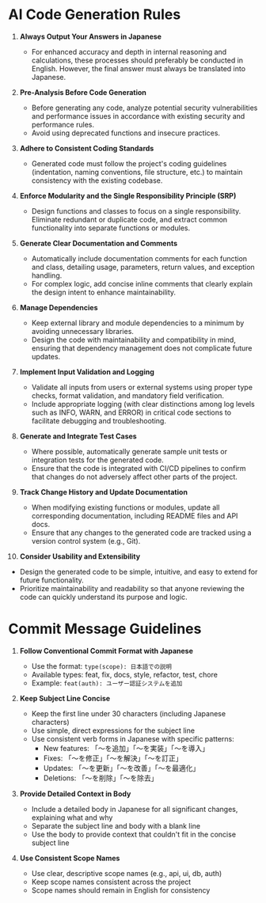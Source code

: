 # AI Code Generation Rules

1. **Always Output Your Answers in Japanese**
   - For enhanced accuracy and depth in internal reasoning and calculations, these processes should preferably be conducted in English. However, the final answer must always be translated into Japanese.

2. **Pre-Analysis Before Code Generation**
   - Before generating any code, analyze potential security vulnerabilities and performance issues in accordance with existing security and performance rules.
   - Avoid using deprecated functions and insecure practices.

3. **Adhere to Consistent Coding Standards**
   - Generated code must follow the project's coding guidelines (indentation, naming conventions, file structure, etc.) to maintain consistency with the existing codebase.

4. **Enforce Modularity and the Single Responsibility Principle (SRP)**
   - Design functions and classes to focus on a single responsibility. Eliminate redundant or duplicate code, and extract common functionality into separate functions or modules.

5. **Generate Clear Documentation and Comments**
   - Automatically include documentation comments for each function and class, detailing usage, parameters, return values, and exception handling.
   - For complex logic, add concise inline comments that clearly explain the design intent to enhance maintainability.

6. **Manage Dependencies**
   - Keep external library and module dependencies to a minimum by avoiding unnecessary libraries.
   - Design the code with maintainability and compatibility in mind, ensuring that dependency management does not complicate future updates.

7. **Implement Input Validation and Logging**
   - Validate all inputs from users or external systems using proper type checks, format validation, and mandatory field verification.
   - Include appropriate logging (with clear distinctions among log levels such as INFO, WARN, and ERROR) in critical code sections to facilitate debugging and troubleshooting.

8. **Generate and Integrate Test Cases**
   - Where possible, automatically generate sample unit tests or integration tests for the generated code.
   - Ensure that the code is integrated with CI/CD pipelines to confirm that changes do not adversely affect other parts of the project.

9. **Track Change History and Update Documentation**
   - When modifying existing functions or modules, update all corresponding documentation, including README files and API docs.
   - Ensure that any changes to the generated code are tracked using a version control system (e.g., Git).

10. **Consider Usability and Extensibility**
   - Design the generated code to be simple, intuitive, and easy to extend for future functionality.
   - Prioritize maintainability and readability so that anyone reviewing the code can quickly understand its purpose and logic.

# Commit Message Guidelines

1. **Follow Conventional Commit Format with Japanese**
   - Use the format: `type(scope): 日本語での説明`
   - Available types: feat, fix, docs, style, refactor, test, chore
   - Example: `feat(auth): ユーザー認証システムを追加`

2. **Keep Subject Line Concise**
   - Keep the first line under 30 characters (including Japanese characters)
   - Use simple, direct expressions for the subject line
   - Use consistent verb forms in Japanese with specific patterns:
     - New features: 「〜を追加」「〜を実装」「〜を導入」
     - Fixes: 「〜を修正」「〜を解決」「〜を訂正」
     - Updates: 「〜を更新」「〜を改善」「〜を最適化」
     - Deletions: 「〜を削除」「〜を除去」

3. **Provide Detailed Context in Body**
   - Include a detailed body in Japanese for all significant changes, explaining what and why
   - Separate the subject line and body with a blank line
   - Use the body to provide context that couldn't fit in the concise subject line

4. **Use Consistent Scope Names**
   - Use clear, descriptive scope names (e.g., api, ui, db, auth)
   - Keep scope names consistent across the project
   - Scope names should remain in English for consistency
